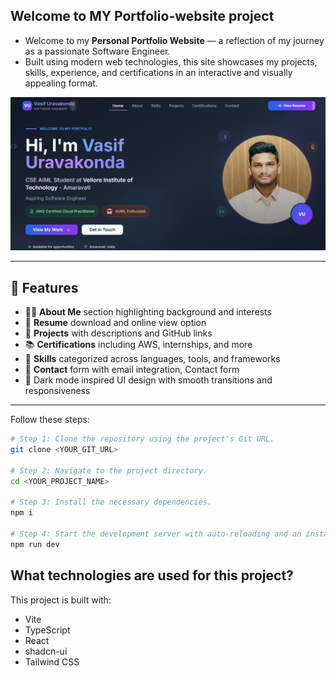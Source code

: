 ## Welcome to MY Portfolio-website project

- Welcome to my **Personal Portfolio Website** — a reflection of my journey as a passionate Software Engineer.
-  Built using modern web technologies, this site showcases my projects, skills, experience, and certifications in an interactive and visually appealing format.

![My Profile Website](https://github.com/Vasifgithub/Portfolio-Website/blob/main/Portfolio-image.png)

---

## 📌 Features

- 🧑‍💻 **About Me** section highlighting background and interests  
- 🧾 **Resume** download and online view option  
- 🚀 **Projects** with descriptions and GitHub links  
- 📚 **Certifications** including AWS, internships, and more  
- 🌟 **Skills** categorized across languages, tools, and frameworks  
- 📨 **Contact** form with email integration, Contact form  
- 🌙 Dark mode inspired UI design with smooth transitions and responsiveness  

 --- 
Follow these steps:

```sh
# Step 1: Clone the repository using the project's Git URL.
git clone <YOUR_GIT_URL>

# Step 2: Navigate to the project directory.
cd <YOUR_PROJECT_NAME>

# Step 3: Install the necessary dependencies.
npm i

# Step 4: Start the development server with auto-reloading and an instant preview.
npm run dev
```
## What technologies are used for this project?

This project is built with:

- Vite
- TypeScript
- React
- shadcn-ui
- Tailwind CSS

